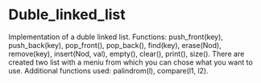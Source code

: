 # Duble_linked_list
Implementation of a duble linked list.
Functions: push_front(key), push_back(key), pop_front(), pop_back(), find(key), erase(Nod), remove(key), insert(Nod, val), empty(), clear(), print(), size().
There are created two list with a meniu from which you can chose what you want to use. 
Additional functions used: palindrom(l), compare(l1, l2).
